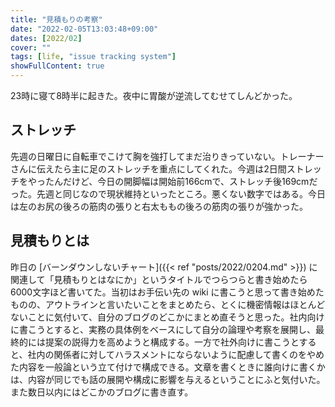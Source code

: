 ```yaml
---
title: "見積もりの考察"
date: "2022-02-05T13:03:48+09:00"
dates: [2022/02]
cover: ""
tags: [life, "issue tracking system"]
showFullContent: true
---
```

 
23時に寝て8時半に起きた。夜中に胃酸が逆流してむせてしんどかった。

## ストレッチ

先週の日曜日に自転車でこけて胸を強打してまだ治りきっていない。トレーナーさんに伝えたら主に足のストレッチを重点にしてくれた。今週は2日間ストレッチをやったんだけど、今日の開脚幅は開始前166cmで、ストレッチ後169cmだった。先週と同じなので現状維持といったところ。悪くない数字ではある。今日は左のお尻の後ろの筋肉の張りと右太ももの後ろの筋肉の張りが強かった。

## 見積もりとは

昨日の [バーンダウンしないチャート]({{< ref "posts/2022/0204.md" >}}) に関連して「見積もりとはなにか」というタイトルでつらつらと書き始めたら6000文字ほど書いてた。当初はお手伝い先の wiki に書こうと思って書き始めたものの、アウトラインと言いたいことをまとめたら、とくに機密情報はほとんどないことに気付いて、自分のブログのどこかにまとめ直そうと思った。社内向けに書こうとすると、実務の具体例をベースにして自分の論理や考察を展開し、最終的には提案の説得力を高めようと構成する。一方で社外向けに書こうとすると、社内の関係者に対してハラスメントにならないように配慮して書くのをやめた内容を一般論という立て付けで構成できる。文章を書くときに誰向けに書くかは、内容が同じでも話の展開や構成に影響を与えるということにふと気付いた。また数日以内にはどこかのブログに書き直す。
